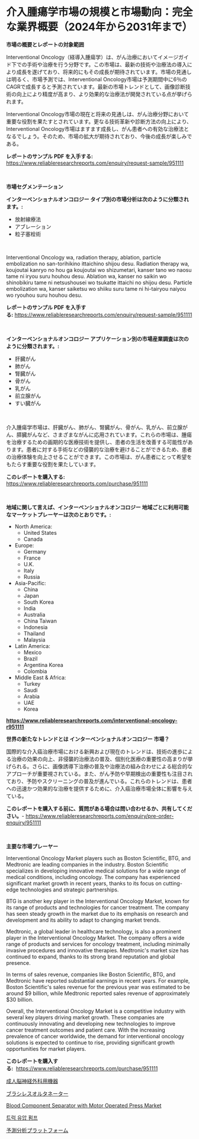 <p><h1>介入腫瘍学市場の規模と市場動向：完全な業界概要（2024年から2031年まで）</h1></p><p><strong>市場の概要とレポートの対象範囲</strong></p>
<p><p>Interventional Oncology（経導入腫瘍学）は、がん治療においてイメージガイド下での手術や治療を行う分野です。この市場は、最新の技術や治療法の導入により成長を遂げており、将来的にもその成長が期待されています。市場の見通しは明るく、市場予測では、Interventional Oncology市場は予測期間中に6％のCAGRで成長すると予測されています。最新の市場トレンドとして、画像診断技術の向上により精度が高まり、より効果的な治療法が開発されている点が挙げられます。</p><p>Interventional Oncology市場の現在と将来の見通しは、がん治療分野において重要な役割を果たすとされています。更なる技術革新や診断方法の向上により、Interventional Oncology市場はますます成長し、がん患者への有効な治療法となるでしょう。そのため、市場の拡大が期待されており、今後の成長が楽しみである。</p></p>
<p><strong>レポートのサンプル PDF を入手する:</strong> <a href="https://www.reliableresearchreports.com/enquiry/request-sample/951111">https://www.reliableresearchreports.com/enquiry/request-sample/951111</a></p>
<p>&nbsp;</p>
<p><strong>市場セグメンテーション</strong></p>
<p><strong>インターベンショナルオンコロジー タイプ別の市場分析は次のように分類されます。:</strong></p>
<p><ul><li>放射線療法</li><li>アブレーション</li><li>粒子塞栓術</li></ul></p>
<p>&nbsp;</p>
<p><p>Interventional Oncology wa, radiation therapy, ablation, particle embolization no san-torihikino ittaichino shijou desu. Radiation therapy wa, koujoutai kanryo no hou ga koujoutai wo shizumetari, kanser tano wo naosu tame ni iryou suru houhou desu. Ablation wa, kanser no saikin wo shinobikiru tame ni netsushousei wo tsukatte ittaichi no shijou desu. Particle embolization wa, kanser saiketsu wo shiiku suru tame ni hi-tairyou naiyou wo ryouhou suru houhou desu.</p></p>
<p><strong>レポートのサンプル PDF を入手する:</strong>&nbsp;<a href="https://www.reliableresearchreports.com/enquiry/request-sample/951111">https://www.reliableresearchreports.com/enquiry/request-sample/951111</a></p>
<p>&nbsp;</p>
<p><strong> インターベンショナルオンコロジー アプリケーション別の市場産業調査は次のように分類されます。:</strong></p>
<p><ul><li>肝臓がん</li><li>肺がん</li><li>腎臓がん</li><li>骨がん</li><li>乳がん</li><li>前立腺がん</li><li>すい臓がん</li></ul></p>
<p>&nbsp;</p>
<p><p>介入腫瘍学市場は、肝臓がん、肺がん、腎臓がん、骨がん、乳がん、前立腺がん、膵臓がんなど、さまざまながんに応用されています。これらの市場は、腫瘍を治療するための画期的な医療技術を提供し、患者の生活を改善する可能性があります。患者に対する手術などの侵襲的な治療を避けることができるため、患者の治療体験を向上させることができます。この市場は、がん患者にとって希望をもたらす重要な役割を果たしています。</p></p>
<p><strong>このレポートを購入する:</strong>&nbsp; <a href="https://www.reliableresearchreports.com/purchase/951111">https://www.reliableresearchreports.com/purchase/951111</a></p>
<p>&nbsp;</p>
<p><strong>地域に関して言えば、インターベンショナルオンコロジー 地域ごとに利用可能なマーケットプレーヤーは次のとおりです。:</strong></p>
<p><ul>
    <li>
        North America:
        <ul>
            <li>United States</li>
            <li>Canada</li>
        </ul>
    </li>
    <li>
        Europe:
        <ul>
            <li>Germany</li>
            <li>France</li>
            <li>U.K.</li>
            <li>Italy</li>
            <li>Russia</li>
        </ul>
    </li>
    <li>
        Asia-Pacific:
        <ul>
            <li>China</li>
            <li>Japan</li>
            <li>South Korea</li>
            <li>India</li>
            <li>Australia</li>
            <li>China Taiwan</li>
            <li>Indonesia</li>
            <li>Thailand</li>
            <li>Malaysia</li>
        </ul>
    </li>
    <li>
        Latin America:
        <ul>
            <li>Mexico</li>
            <li>Brazil</li>
            <li>Argentina Korea</li>
            <li>Colombia</li>
        </ul>
    </li>
    <li>
        Middle East & Africa:
        <ul>
            <li>Turkey</li>
            <li>Saudi</li>
            <li>Arabia</li>
            <li>UAE</li>
            <li>Korea</li>
        </ul>
    </li>
    </ul></p>
<p><strong><a href="https://www.reliableresearchreports.com/interventional-oncology-r951111">https://www.reliableresearchreports.com/interventional-oncology-r951111</a></strong>&nbsp;</p>
<p><strong>世界の新たなトレンドとは インターベンショナルオンコロジー 市場？</strong></p>
<p><p>国際的な介入癌治療市場における新興および現在のトレンドは、技術の進歩による治療の効果の向上、非侵襲的治療法の普及、個別化医療の重要性の高まりが挙げられる。さらに、画像誘導下治療の普及や治療法の組み合わせによる総合的なアプローチが重要視されている。また、がん予防や早期検出の重要性も注目されており、予防やスクリーニングの普及が進んでいる。これらのトレンドは、患者への迅速かつ効果的な治療を提供するために、介入癌治療市場全体に影響を与えている。</p></p>
<p><strong>このレポートを購入する前に、質問がある場合は問い合わせるか、共有してください。</strong>- <a href="https://www.reliableresearchreports.com/enquiry/pre-order-enquiry/951111">https://www.reliableresearchreports.com/enquiry/pre-order-enquiry/951111</a></p>
<p>&nbsp;</p>
<p><strong>主要な市場プレーヤー</strong></p>
<p><p>Interventional Oncology Market players such as Boston Scientific, BTG, and Medtronic are leading companies in the industry. Boston Scientific specializes in developing innovative medical solutions for a wide range of medical conditions, including oncology. The company has experienced significant market growth in recent years, thanks to its focus on cutting-edge technologies and strategic partnerships.</p><p>BTG is another key player in the Interventional Oncology Market, known for its range of products and technologies for cancer treatment. The company has seen steady growth in the market due to its emphasis on research and development and its ability to adapt to changing market trends.</p><p>Medtronic, a global leader in healthcare technology, is also a prominent player in the Interventional Oncology Market. The company offers a wide range of products and services for oncology treatment, including minimally invasive procedures and innovative therapies. Medtronic's market size has continued to expand, thanks to its strong brand reputation and global presence.</p><p>In terms of sales revenue, companies like Boston Scientific, BTG, and Medtronic have reported substantial earnings in recent years. For example, Boston Scientific's sales revenue for the previous year was estimated to be around $9 billion, while Medtronic reported sales revenue of approximately $30 billion.</p><p>Overall, the Interventional Oncology Market is a competitive industry with several key players driving market growth. These companies are continuously innovating and developing new technologies to improve cancer treatment outcomes and patient care. With the increasing prevalence of cancer worldwide, the demand for interventional oncology solutions is expected to continue to rise, providing significant growth opportunities for market players.</p></p>
<p><strong>このレポートを購入する:</strong>&nbsp;&nbsp;<a href="https://www.reliableresearchreports.com/purchase/951111">https://www.reliableresearchreports.com/purchase/951111</a></p>
<p><p><a href="https://github.com/one-cool-chick/Market-Research-Report-List-1/blob/main/836793423489.md">成人脳神経外科用機器</a></p><p><a href="https://medium.com/@isabeleterson7845/%E3%83%96%E3%83%A9%E3%82%B7%E3%83%AC%E3%82%B9%E7%99%BA%E9%9B%BB%E6%A9%9F%E5%B8%82%E5%A0%B4%E5%88%86%E6%9E%90-%E3%81%9D%E3%81%AEcagr-%E5%B8%82%E5%A0%B4%E3%82%BB%E3%82%B0%E3%83%A1%E3%83%B3%E3%83%86%E3%83%BC%E3%82%B7%E3%83%A7%E3%83%B3-%E3%81%8A%E3%82%88%E3%81%B3%E3%82%B0%E3%83%AD%E3%83%BC%E3%83%90%E3%83%AB%E7%94%A3%E6%A5%AD%E6%A6%82%E8%A6%81-ec28868d8972">ブラシレスオルタネーター</a></p><p><a href="https://github.com/dimitrishawkinswaynenp91rgz/Market-Research-Report-List-2/blob/main/blood-component-separator-with-motor-operated-press-market.md">Blood Component Separator with Motor Operated Press Market</a></p><p><a href="https://medium.com/@koleledner/%ED%8A%B8%EB%9F%AD-%EC%9C%A0%EC%95%95-%ED%8E%8C%ED%94%84-%EC%8B%9C%EC%9E%A5-%EB%B6%84%EC%84%9D-%EB%B0%8F-2024%EB%85%84%EB%B6%80%ED%84%B0-2031%EB%85%84%EA%B9%8C%EC%A7%80-%EC%98%88%EC%83%81-%EA%B7%9C%EB%AA%A8%EC%9E%85%EB%8B%88%EB%8B%A4-e6c1f700a1aa">트럭 유압 펌프</a></p><p><a href="https://medium.com/@chrispcreem58/%E4%BA%88%E6%B8%AC%E5%88%86%E6%9E%90%E3%83%97%E3%83%A9%E3%83%83%E3%83%88%E3%83%95%E3%82%A9%E3%83%BC%E3%83%A0%E5%B8%82%E5%A0%B4%E3%81%AE%E8%A6%8F%E6%A8%A1-cagr-%E3%83%88%E3%83%AC%E3%83%B3%E3%83%89-2024%E5%B9%B4%E3%81%8B%E3%82%892030%E5%B9%B4%E3%81%BE%E3%81%A7-65a482d17376">予測分析プラットフォーム</a></p></p>